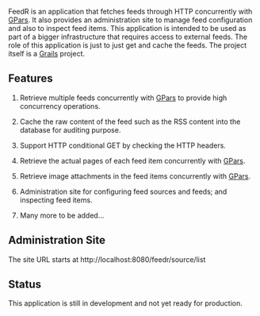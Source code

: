 FeedR is an application that fetches feeds through HTTP concurrently with [GPars](http://gpars.codehaus.org/). It also provides an administration site to manage feed configuration and also to inspect feed items. This application is intended to be used as part of a bigger infrastructure that requires access to external feeds. The role of this application is just to just get and cache the feeds. The project itself is a [Grails](http://grails.org/) project.

## Features

  1. Retrieve multiple feeds concurrently with [GPars](http://gpars.codehaus.org/) to provide high concurrency operations.
 
  2. Cache the raw content of the feed such as the RSS content into the database for auditing purpose.

  3. Support HTTP conditional GET by checking the HTTP headers.

  4. Retrieve the actual pages of each feed item concurrently with [GPars](http://gpars.codehaus.org/).

  5. Retrieve image attachments in the feed items concurrently with [GPars](http://gpars.codehaus.org/).

  6. Administration site for configuring feed sources and feeds; and inspecting feed items.

  7. Many more to be added...

## Administration Site
The site URL starts at http://localhost:8080/feedr/source/list

## Status
This application is still in development and not yet ready for production.


